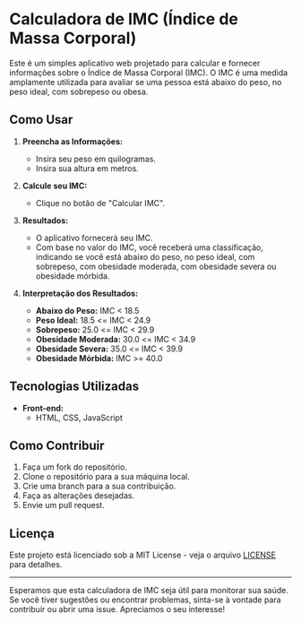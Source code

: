 # Calculadora de IMC (Índice de Massa Corporal)

Este é um simples aplicativo web projetado para calcular e fornecer informações sobre o Índice de Massa Corporal (IMC). O IMC é uma medida amplamente utilizada para avaliar se uma pessoa está abaixo do peso, no peso ideal, com sobrepeso ou obesa.

## Como Usar

1. **Preencha as Informações:**
   - Insira seu peso em quilogramas.
   - Insira sua altura em metros.

2. **Calcule seu IMC:**
   - Clique no botão de "Calcular IMC".

3. **Resultados:**
   - O aplicativo fornecerá seu IMC.
   - Com base no valor do IMC, você receberá uma classificação, indicando se você está abaixo do peso, no peso ideal, com sobrepeso, com obesidade moderada, com obesidade severa ou obesidade mórbida.

4. **Interpretação dos Resultados:**
   - **Abaixo do Peso:** IMC < 18.5
   - **Peso Ideal:** 18.5 <= IMC < 24.9
   - **Sobrepeso:** 25.0 <= IMC < 29.9
   - **Obesidade Moderada:** 30.0 <= IMC < 34.9
   - **Obesidade Severa:** 35.0 <= IMC < 39.9
   - **Obesidade Mórbida:** IMC >= 40.0

## Tecnologias Utilizadas

- **Front-end:**
  - HTML, CSS, JavaScript

## Como Contribuir

1. Faça um fork do repositório.
2. Clone o repositório para a sua máquina local.
3. Crie uma branch para a sua contribuição.
4. Faça as alterações desejadas.
5. Envie um pull request.

## Licença

Este projeto está licenciado sob a MIT License - veja o arquivo [LICENSE](LICENSE) para detalhes.

---

Esperamos que esta calculadora de IMC seja útil para monitorar sua saúde. Se você tiver sugestões ou encontrar problemas, sinta-se à vontade para contribuir ou abrir uma issue. Apreciamos o seu interesse!
